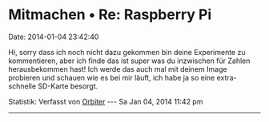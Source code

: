 Mitmachen • Re: Raspberry Pi
============================

Date: 2014-01-04 23:42:40

Hi, sorry dass ich noch nicht dazu gekommen bin deine Experimente zu
kommentieren, aber ich finde das ist super was du inzwischen für Zahlen
herausbekommen hast! Ich werde das auch mal mit deinem Image probieren
und schauen wie es bei mir läuft, ich habe ja so eine extra-schnelle
SD-Karte besorgt.

Statistik: Verfasst von
[Orbiter](http://forum.yacy-websuche.de/memberlist.php?mode=viewprofile&u=2)
--- Sa Jan 04, 2014 11:42 pm

------------------------------------------------------------------------
